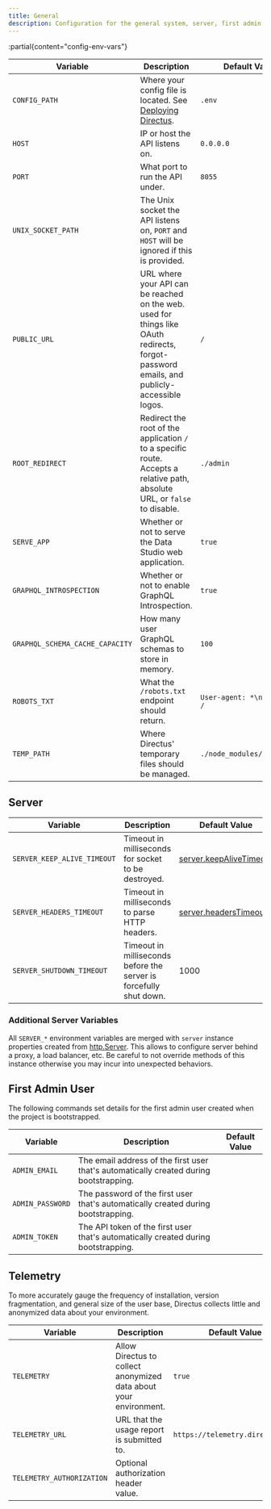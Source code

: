 ```yaml
---
title: General
description: Configuration for the general system, server, first admin user, and telemetry.
---
```



:partial{content="config-env-vars"}

| Variable                        | Description                                                                                                                                | Default Value                |
| ------------------------------- | ------------------------------------------------------------------------------------------------------------------------------------------ | ---------------------------- |
| `CONFIG_PATH`                   | Where your config file is located. See [Deploying Directus](/self-hosted/deploying).                                              | `.env`                       |
| `HOST`                          | IP or host the API listens on.                                                                                                             | `0.0.0.0`                    |
| `PORT`                          | What port to run the API under.                                                                                                            | `8055`                       |
| `UNIX_SOCKET_PATH`              | The Unix socket the API listens on, `PORT` and `HOST` will be ignored if this is provided.                                                 |                              |
| `PUBLIC_URL`                    | URL where your API can be reached on the web. used for things like OAuth redirects, forgot-password emails, and publicly-accessible logos. | `/`                          |
| `ROOT_REDIRECT`                 | Redirect the root of the application `/` to a specific route. Accepts a relative path, absolute URL, or `false` to disable.                | `./admin`                    |
| `SERVE_APP`                     | Whether or not to serve the Data Studio web application.                                                                                   | `true`                       |
| `GRAPHQL_INTROSPECTION`         | Whether or not to enable GraphQL Introspection.                                                                                            | `true`                       |
| `GRAPHQL_SCHEMA_CACHE_CAPACITY` | How many user GraphQL schemas to store in memory.                                                                                          | `100`                        |
| `ROBOTS_TXT`                    | What the `/robots.txt` endpoint should return.                                                                                             | `User-agent: *\nDisallow: /` |
| `TEMP_PATH`                     | Where Directus' temporary files should be managed.                                                                                         | `./node_modules/.directus`   |


## Server

| Variable                    | Description                                                        | Default Value                                                                                                |
| --------------------------- | ------------------------------------------------------------------ | ------------------------------------------------------------------------------------------------------------ |
| `SERVER_KEEP_ALIVE_TIMEOUT` | Timeout in milliseconds for socket to be destroyed.                | [server.keepAliveTimeout](https://github.com/nodejs/node/blob/master/doc/api/http.md#serverkeepalivetimeout) |
| `SERVER_HEADERS_TIMEOUT`    | Timeout in milliseconds to parse HTTP headers.                     | [server.headersTimeout](https://github.com/nodejs/node/blob/master/doc/api/http.md#serverheaderstimeout)     |
| `SERVER_SHUTDOWN_TIMEOUT`   | Timeout in milliseconds before the server is forcefully shut down. | 1000                                                                                                         |

### Additional Server Variables
All `SERVER_*` environment variables are merged with `server` instance properties created from [http.Server](https://github.com/nodejs/node/blob/master/doc/api/http.md#class-httpserver). This allows to configure server behind a proxy, a load balancer, etc. Be careful to not override methods of this instance otherwise you may incur into unexpected behaviors.

## First Admin User

The following commands set details for the first admin user created when the project is bootstrapped.

| Variable         | Description                                                                            | Default Value |
| ---------------- | -------------------------------------------------------------------------------------- | ------------- |
| `ADMIN_EMAIL`    | The email address of the first user that's automatically created during bootstrapping. |               |
| `ADMIN_PASSWORD` | The password of the first user that's automatically created during bootstrapping.      |               |
| `ADMIN_TOKEN`    | The API token of the first user that's automatically created during bootstrapping.     |               |

## Telemetry

To more accurately gauge the frequency of installation, version fragmentation, and general size of the user base, Directus collects little and anonymized data about your environment.

| Variable                  | Description                                                       | Default Value                    |
| ------------------------- | ----------------------------------------------------------------- | -------------------------------- |
| `TELEMETRY`               | Allow Directus to collect anonymized data about your environment. | `true`                           |
| `TELEMETRY_URL`           | URL that the usage report is submitted to.                        | `https://telemetry.directus.io/` |
| `TELEMETRY_AUTHORIZATION` | Optional authorization header value.                              |                                  |

